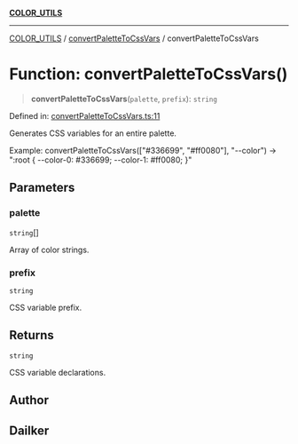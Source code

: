 [**COLOR_UTILS**](../../README.md)

***

[COLOR_UTILS](../../README.md) / [convertPaletteToCssVars](../README.md) / convertPaletteToCssVars

# Function: convertPaletteToCssVars()

> **convertPaletteToCssVars**(`palette`, `prefix`): `string`

Defined in: [convertPaletteToCssVars.ts:11](https://github.com/dailker/everyutil/blob/d12555c550c1d59295f536d15822ff0e97aceecb/src/color/convertPaletteToCssVars.ts#L11)

Generates CSS variables for an entire palette.

Example: convertPaletteToCssVars(["#336699", "#ff0080"], "--color") → ":root { --color-0: #336699; --color-1: #ff0080; }"

## Parameters

### palette

`string`[]

Array of color strings.

### prefix

`string`

CSS variable prefix.

## Returns

`string`

CSS variable declarations.

## Author

## Dailker

